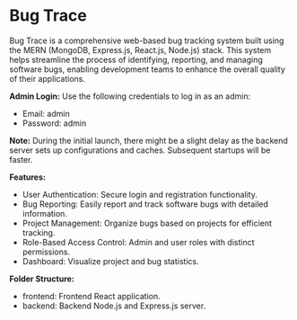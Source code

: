 # Bug Trace

Bug Trace is a comprehensive web-based bug tracking system built using the MERN (MongoDB, Express.js, React.js, Node.js) stack. This system helps streamline the process of identifying, reporting, and managing software bugs, enabling development teams to enhance the overall quality of their applications.

**Admin Login:**
Use the following credentials to log in as an admin:

- Email: admin
- Password: admin

**Note:** During the initial launch, there might be a slight delay as the backend server sets up configurations and caches. Subsequent startups will be faster.

**Features:**

- User Authentication: Secure login and registration functionality.
- Bug Reporting: Easily report and track software bugs with detailed information.
- Project Management: Organize bugs based on projects for efficient tracking.
- Role-Based Access Control: Admin and user roles with distinct permissions.
- Dashboard: Visualize project and bug statistics.

**Folder Structure:**

- frontend: Frontend React application.
- backend: Backend Node.js and Express.js server.
